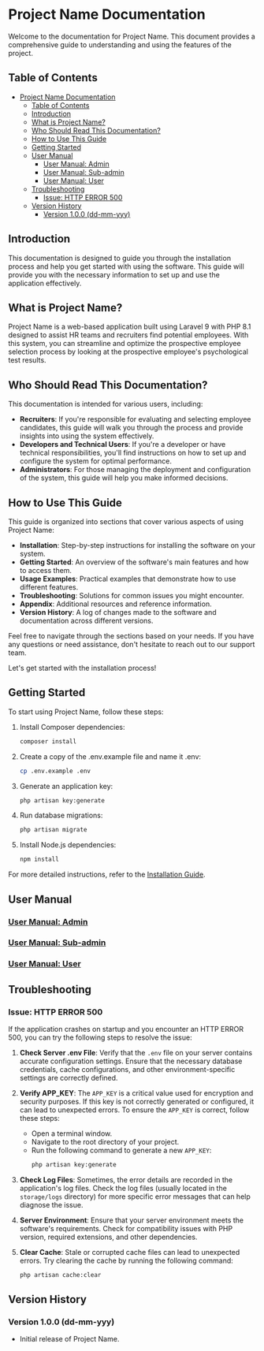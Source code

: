 # Project Name Documentation

Welcome to the documentation for Project Name. This document provides a comprehensive guide to understanding and using the features of the project.

## Table of Contents
- [Project Name Documentation](#project-name-documentation)
  - [Table of Contents](#table-of-contents)
  - [Introduction](#introduction)
  - [What is Project Name?](#what-is-project-name)
  - [Who Should Read This Documentation?](#who-should-read-this-documentation)
  - [How to Use This Guide](#how-to-use-this-guide)
  - [Getting Started](#getting-started)
  - [User Manual](#user-manual)
    - [User Manual: Admin](#user-manual-admin)
    - [User Manual: Sub-admin](#user-manual-sub-admin)
    - [User Manual: User](#user-manual-user)
  - [Troubleshooting](#troubleshooting)
    - [Issue: HTTP ERROR 500](#issue-http-error-500)
  - [Version History](#version-history)
    - [Version 1.0.0 (dd-mm-yyy)](#version-100-dd-mm-yyy)

## Introduction

This documentation is designed to guide you through the installation process and help you get started with using the software. This guide will provide you with the necessary information to set up and use the application effectively.

## What is Project Name?

Project Name is a web-based application built using Laravel 9 with PHP 8.1 designed to assist HR teams and recruiters find potential employees. With this system, you can streamline and optimize the prospective employee selection process by looking at the prospective employee's psychological test results.


## Who Should Read This Documentation?

This documentation is intended for various users, including:

- **Recruiters**: If you're responsible for evaluating and selecting employee candidates, this guide will walk you through the process and provide insights into using the system effectively.
- **Developers and Technical Users**: If you're a developer or have technical responsibilities, you'll find instructions on how to set up and configure the system for optimal performance.
- **Administrators**: For those managing the deployment and configuration of the system, this guide will help you make informed decisions.

## How to Use This Guide

This guide is organized into sections that cover various aspects of using Project Name:

- **Installation**: Step-by-step instructions for installing the software on your system.
- **Getting Started**: An overview of the software's main features and how to access them.
- **Usage Examples**: Practical examples that demonstrate how to use different features.
- **Troubleshooting**: Solutions for common issues you might encounter.
- **Appendix**: Additional resources and reference information.
- **Version History**: A log of changes made to the software and documentation across different versions.

Feel free to navigate through the sections based on your needs. If you have any questions or need assistance, don't hesitate to reach out to our support team.

Let's get started with the installation process!


## Getting Started

To start using Project Name, follow these steps:

1. Install Composer dependencies:
   ```sh
   composer install
2. Create a copy of the .env.example file and name it .env:
   ```sh
   cp .env.example .env
3. Generate an application key: 
   ```sh
   php artisan key:generate
4. Run database migrations:
   ```sh
   php artisan migrate
5. Install Node.js dependencies:
   ```sh
   npm install
For more detailed instructions, refer to the [Installation Guide](/docs/installation/installation.md).

## User Manual

### [User Manual: Admin](/docs/manual/admin/README.md) 

### [User Manual: Sub-admin](/docs/manual/sub-admin/README.md)

### [User Manual: User](/docs/manual/user/README.md)

## Troubleshooting

### Issue: HTTP ERROR 500
If the application crashes on startup and you encounter an HTTP ERROR 500, you can try the following steps to resolve the issue:

1. **Check Server .env File**: Verify that the `.env` file on your server contains accurate configuration settings. Ensure that the necessary database credentials, cache configurations, and other environment-specific settings are correctly defined.

2. **Verify APP_KEY**: The `APP_KEY` is a critical value used for encryption and security purposes. If this key is not correctly generated or configured, it can lead to unexpected errors. To ensure the `APP_KEY` is correct, follow these steps:

   - Open a terminal window.
   - Navigate to the root directory of your project.
   - Run the following command to generate a new `APP_KEY`:
     ```sh
     php artisan key:generate
     ```

3. **Check Log Files**: Sometimes, the error details are recorded in the application's log files. Check the log files (usually located in the `storage/logs` directory) for more specific error messages that can help diagnose the issue.

4. **Server Environment**: Ensure that your server environment meets the software's requirements. Check for compatibility issues with PHP version, required extensions, and other dependencies.

5. **Clear Cache**: Stale or corrupted cache files can lead to unexpected errors. Try clearing the cache by running the following command:
   ```sh
   php artisan cache:clear
## Version History

### Version 1.0.0 (dd-mm-yyy)
- Initial release of Project Name.

